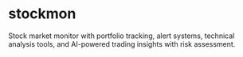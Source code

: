 # stockmon

Stock market monitor with portfolio tracking, alert systems, technical analysis tools, and AI-powered trading insights with risk assessment.
